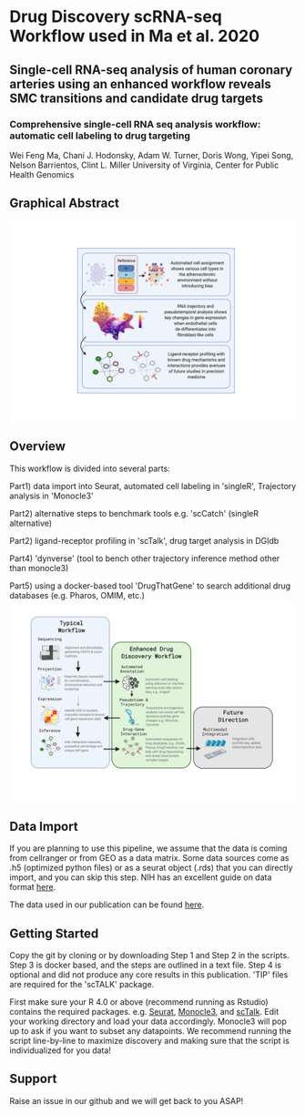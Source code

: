 # Drug Discovery scRNA-seq Workflow used in Ma et al. 2020
## Single-cell RNA-seq analysis of human coronary arteries using an enhanced workflow reveals SMC transitions and candidate drug targets

### Comprehensive single-cell RNA seq analysis workflow: automatic cell labeling to drug targeting 
Wei Feng Ma, Chani J. Hodonsky, Adam W. Turner, Doris Wong, Yipei Song, Nelson Barrientos, Clint L. Miller
University of Virginia, Center for Public Health Genomics

## Graphical Abstract
![](images/graphicalabstract.png)

## Overview
This workflow is divided into several parts:

Part1) data import into Seurat, automated cell labeling in 'singleR', Trajectory analysis in 'Monocle3'

Part2) alternative steps to benchmark tools e.g. 'scCatch' (singleR alternative)

Part2) ligand-receptor profiling in 'scTalk', drug target analysis in DGIdb

Part4) 'dynverse' (tool to bench other trajectory inference method other than monocle3)

Part5) using a docker-based tool 'DrugThatGene' to search additional drug databases (e.g. Pharos, OMIM, etc.)
![](images/scRNA_workflow.png)

## Data Import
If you are planning to use this pipeline, we assume that the data is coming from cellranger or from GEO as a data matrix. Some data sources come as .h5 (optimized python files) or as a seurat object (.rds) that you can directly import, and you can skip this step. NIH has an excellent guide on data format [here](https://med.virginia.edu/faculty/faculty-listing/wap3g/).

The data used in our publication can be found [here](https://www.ncbi.nlm.nih.gov/geo/download/?acc=GSE131780&format=file).

## Getting Started
Copy the git by cloning or by downloading Step 1 and Step 2 in the scripts. Step 3 is docker based, and the steps are outlined in a text file. Step 4 is optional and did not produce any core results in this publication. 'TIP' files are required for the 'scTALK' package. 

First make sure your R 4.0 or above (recommend running as Rstudio) contains the required packages. e.g. [Seurat](https://satijalab.org/seurat/install.html), [Monocle3](https://cole-trapnell-lab.github.io/monocle3/docs/introduction/), and [scTalk](https://github.com/VCCRI/scTalk). Edit your working directory and load your data accordingly. Monocle3 will pop up to ask if you want to subset any datapoints. We recommend running the script line-by-line to maximize discovery and making sure that the script is individualized for you data!

## Support
Raise an issue in our github and we will get back to you ASAP!
